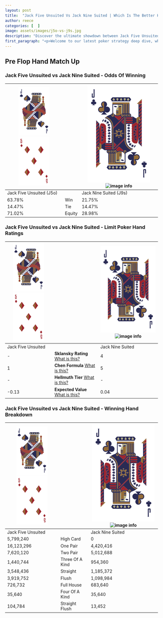 ```yaml
---
layout: post
title:  "Jack Five Unsuited Vs Jack Nine Suited | Which Is The Better Hand In Poker? A Complete Guide"
author: reece
categories: [  ]
image: assets/images/j5o-vs-j9s.jpg
description: "Discover the ultimate showdown between Jack Five Unsuited and Jack Nine Suited in poker! Uncover the odds, strategies, and scenarios where one hand triumphs over the other. Get ready to up your poker game with this thrilling analysis."
first_paragraph: "<p>Welcome to our latest poker strategy deep dive, where we're pitting two distinct hands against each other in a high-stakes showdown: Jack Five Unsuited vs Jack Nine Suited.</p><p>In the dynamic world of poker, every decision counts, and knowing which hand holds the upper hand is key to your success at the table.</p><p>In this article, we'll dissect these two hands, explore the scenarios where one dominates the other, and equip you with the knowledge to make strategic choices that can tip the odds in your favor.</p><p>Get ready to unravel the intriguing dynamics of these poker hands and elevate your game to new heights.</p>"
---
```




[comment]: # (sp0)

## Pre Flop Hand Match Up

<div class="table hand-ratings" markdown="1"> 



### Jack Five Unsuited vs Jack Nine Suited - Odds Of Winning


    
| ![image info](assets/images/hand1/J.png) ![image info](assets/images/hand1/5o.png) |  | ![image info](assets/images/hand2/J.png) ![image info](assets/images/hand2/9s.png) |
| -------- | -------- | -------- |
| Jack Five Unsuited (J5o) |  | Jack Nine Suited (J9s) |
| 63.78% | Win | 21.75% |
| 14.47% | Tie | 14.47% |
| 71.02% | Equity | 28.98% |




[comment]: # (sp1)



### Jack Five Unsuited vs Jack Nine Suited - Limit Poker Hand Ratings


    
| ![image info](assets/images/hand1/J.png) ![image info](assets/images/hand1/5o.png) |  | ![image info](assets/images/hand2/J.png) ![image info](assets/images/hand2/9s.png) |
| -------- | -------- | -------- |
| Jack Five Unsuited |  | Jack Nine Suited |
| - | **Sklansky Rating** [What is this?](/sklansky-rating-explained) | 4 |
| 1 | **Chen Formula** [What is this?](/chen-formula-explained) | 5 |
| - | **Hellmuth Tier** [What is this?](/Hellmuth-tier-explained) | - |
| -0.13 | **Expected Value** [What is this?](/expected-value-explained) | 0.04 |




[comment]: # (sp2)



### Jack Five Unsuited vs Jack Nine Suited - Winning Hand Breakdown


    
| ![image info](assets/images/hand1/J.png) ![image info](assets/images/hand1/5o.png) |  | ![image info](assets/images/hand2/J.png) ![image info](assets/images/hand2/9s.png) |
| -------- | -------- | -------- |
| Jack Five Unsuited |  | Jack Nine Suited |
| 5,799,240 | High Card | 0 |
| 16,123,296 | One Pair | 4,420,416 |
| 7,620,120 | Two Pair | 5,012,688 |
| 1,440,744 | Three Of A Kind | 954,360 |
| 3,548,436 | Straight | 1,185,372 |
| 3,919,752 | Flush | 1,098,984 |
| 726,732 | Full House | 683,640 |
| 35,640 | Four Of A Kind | 35,640 |
| 104,784 | Straight Flush | 13,452 |




[comment]: # (sp3)



</div>

[comment]: # (sp4)



[comment]: # (sp5)

